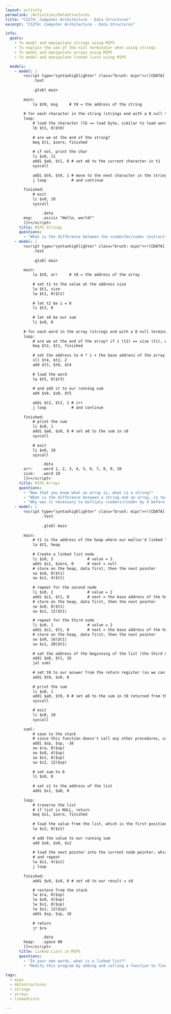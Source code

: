 ```yaml
---
layout: activity
permalink: /Activities/DataStructures
title: "CS274: Computer Architecture - Data Structures"
excerpt: "CS274: Computer Architecture - Data Structures"

info:
  goals:
    - To model and manipulate strings using MIPS
    - To explain the use of the null terminator when using strings
    - To model and manipulate arrays using MIPS
    - To model and manipulate linked lists using MIPS

  models:
    - model: |
        <script type="syntaxhighlighter" class="brush: mips"><![CDATA[        
            .text
        
            .globl main
        
        main:
            la $t0, msg     # t0 = the address of the string
            
        # for each character in the string (strings end with a 0 null terminator!)    
        loop:
            # load the character (lb == load byte, similar to load word but 1 byte instead of 4)
            lb $t1, 0($t0)  
            
            # are we at the end of the string?
            beq $t1, $zero, finished 
            
            # if not, print the char
            li $v0, 11
            addi $a0, $t1, 0 # set a0 to the current character in t1
            syscall
            
            addi $t0, $t0, 1 # move to the next character in the string
            j loop           # and continue
            
        finished:
            # exit
            li $v0, 10
            syscall

                .data
        msg:    .asciiz "Hello, world!"  
        ]]></script>
      title: MIPS Strings
      questions:
        - "What is the difference between the <code>lb</code> instruction and the <code>lw</code> instruction?"
    - model: |
        <script type="syntaxhighlighter" class="brush: mips"><![CDATA[        
            .text
        
            .globl main
        
        main:
            la $t0, arr     # t0 = the address of the array
            
            # set t1 to the value at the address size
            la $t1, size 
            lw $t1, 0($t1)
            
            # let t2 be i = 0
            li $t2, 0
            
            # let s0 be our sum
            li $s0, 0
            
        # for each word in the array (strings end with a 0 null terminator!)    
        loop:
            # are we at the end of the array? if i (t2) == size (t1), we are
            beq $t2, $t1, finished 
            
            # set the address to 4 * i + the base address of the array
            sll $t4, $t2, 2
            add $t3, $t0, $t4
            
            # load the word 
            lw $t5, 0($t3)  
            
            # and add it to our running sum
            add $s0, $s0, $t5
            
            addi $t2, $t2, 1 # i++
            j loop           # and continue
            
        finished:
            # print the sum
            li $v0, 1
            addi $a0, $s0, 0 # set a0 to the sum in s0
            syscall
            
            # exit
            li $v0, 10
            syscall

                .data
        arr:    .word 1, 2, 3, 4, 5, 6, 7, 8, 9, 10
        size:   .word 10   
        ]]></script>
      title: MIPS Arrays
      questions:
        - "Now that you know what an array is, what is a string?"
        - "What is the difference between a string and an array, in terms of its size and how it is terminated?"
        - "Why was it necessary to multiply <code>i</code> by 4 before adding it to the base address of the array?"      
    - model: |
        <script type="syntaxhighlighter" class="brush: mips"><![CDATA[        
                .text
            
                .globl main
            
        main:
            # t1 is the address of the heap where our malloc'd linked list nodes will go
            la $t1, heap
            
            # Create a linked list node
            li $s0, 3               # value = 3
            addi $s1, $zero, 0      # next = null
            # store on the heap, data first, then the next pointer
            sw $s0, 0($t1)          
            sw $s1, 4($t1)
            
            # repeat for the second node
            li $s0, 2               # value = 2
            addi $s1, $t1, 0        # next = the base address of the heap (&heap), the location of the beginning of the first node
            # store on the heap, data first, then the next pointer
            sw $s0, 8($t1)          
            sw $s1, 12($t1)    

            # repeat for the third node
            li $s0, 1               # value = 2
            addi $s1, $t1, 8        # next = the base address of the heap (&heap) + 8, the location of the beginning of the second node
            # store on the heap, data first, then the next pointer
            sw $s0, 16($t1)          
            sw $s1, 20($t1)        
            
            # set the address of the beginning of the list (the third node we created)
            addi $a0, $t1, 16
            jal suml
            
            # set t0 to our answer from the return register (so we can overwrite v0 for the syscall)
            addi $t0, $v0, 0
            
            # print the sum
            li $v0, 1
            addi $a0, $t0, 0 # set a0 to the sum in t0 returned from the suml procedure as v0
            syscall

            # exit
            li $v0, 10
            syscall
            
        suml:
            # save to the stack
            # since this function doesn't call any other procedures, saving ra isn't necessary, but good practice and good review!
            addi $sp, $sp, -16
            sw $ra, 0($sp)
            sw $s0, 4($sp)
            sw $s1, 8($sp)
            sw $s2, 12($sp)
            
            # set sum to 0
            li $s0, 0
            
            # set s1 to the address of the list
            addi $s1, $a0, 0
            
        loop:    
            # traverse the list
            # if list is NULL, return
            beq $s1, $zero, finished
            
            # load the value from the list, which is the first position in each node
            lw $s2, 0($s1)
            
            # add the value to our running sum
            add $s0, $s0, $s2
            
            # load the next pointer into the current node pointer, which is the second position in each node
            # and repeat
            lw $s1, 4($s1)
            j loop
            
        finished:
            addi $v0, $s0, 0 # set v0 to our result = s0

            # restore from the stack
            lw $ra, 0($sp)
            lw $s0, 4($sp)
            lw $s1, 8($sp)
            lw $s2, 12($sp)
            addi $sp, $sp, 16
            
            # return 
            jr $ra

                .data
        heap:   .space 80
        ]]></script>
      title: Linked Lists in MIPS
      questions:
        - "In your own words, what is a linked list?"
        - "Modify this program by adding and calling a function to find and return the address of the node with the value 2."
        
tags:
  - mips
  - datastructures
  - strings
  - arrays
  - linkedlists

---
```


